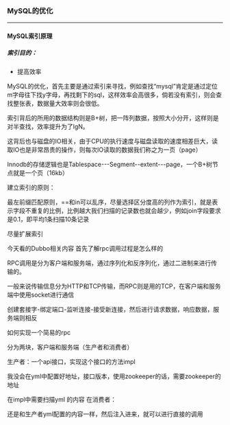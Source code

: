 ### MySQL的优化

---

#### MySQL索引原理

##### 索引目的：

- 提高效率



MySQL的优化，首先主要是通过索引来寻找，例如查找“mysql”肯定是通过定位m字母往下找y字母，再找剩下的sql，这样效率会高很多，倘若没有索引，则会查找整张表，数据量大效率则会很低。

索引背后的所用的数据结构则是B+树，把一阵列数据，按照大小分开，这样则是对半查找，效率提升为了lgN。

这背后也与磁盘的IO相关，由于CPU的执行速度与磁盘读取的速度相差巨大，读取IO也是非常昂贵的操作，则每次IO读取的数据我们称之为一页（page）

Innodb的存储逻辑也是Tablespace---Segment--extent---page，一个B+树节点就是一个页（16kb）

建立索引的原则：

最左前缀匹配原则，==和in可以乱序，尽量选择区分度高的列作为索引，就是表示字段不重复的比例，比例越大我们扫描的记录数也就会越少，例如join字段要求是0.1，即平均1条扫描10条记录

尽量扩展索引



今天看的Dubbo相关内容
首先了解rpc调用过程是怎么样的

RPC调用是分为客户端和服务端，通过序列化和反序列化，通过二进制来进行传输的。

一般来说传输信息分为HTTP和TCP传输，而RPC则是用的TCP，在客户端和服务端中使用socket进行通信

创建套接字-绑定端口-监听连接-接受新连接，然后进行请求数据，响应数据，服务端则相反



如何实现一个简易的rpc

分为两块，客户端和服务端（生产者和消费者）

生产者：一个api接口，实现这个接口的方法impl

我没会在yml中配置好地址，接口版本，使用zookeeper的话，需要zookeeper的地址

在impl中需要扫描yml 的内容
在消费者：

还是和生产者yml配置的内容一样，然后注入进来，就可以进行直接的调用





